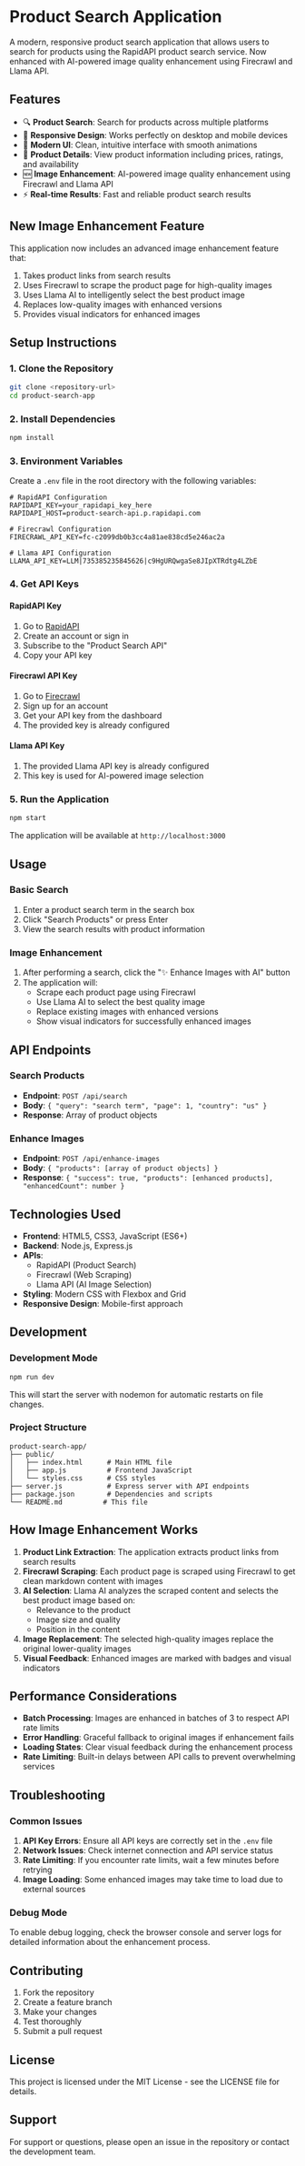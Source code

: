 # Product Search Application

A modern, responsive product search application that allows users to search for products using the RapidAPI product search service. Now enhanced with AI-powered image quality enhancement using Firecrawl and Llama API.

## Features

- 🔍 **Product Search**: Search for products across multiple platforms
- 📱 **Responsive Design**: Works perfectly on desktop and mobile devices
- 🎨 **Modern UI**: Clean, intuitive interface with smooth animations
- 🛒 **Product Details**: View product information including prices, ratings, and availability
- 🆕 **Image Enhancement**: AI-powered image quality enhancement using Firecrawl and Llama API
- ⚡ **Real-time Results**: Fast and reliable product search results

## New Image Enhancement Feature

This application now includes an advanced image enhancement feature that:

1. Takes product links from search results
2. Uses Firecrawl to scrape the product page for high-quality images
3. Uses Llama AI to intelligently select the best product image
4. Replaces low-quality images with enhanced versions
5. Provides visual indicators for enhanced images

## Setup Instructions

### 1. Clone the Repository

```bash
git clone <repository-url>
cd product-search-app
```

### 2. Install Dependencies

```bash
npm install
```

### 3. Environment Variables

Create a `.env` file in the root directory with the following variables:

```env
# RapidAPI Configuration
RAPIDAPI_KEY=your_rapidapi_key_here
RAPIDAPI_HOST=product-search-api.p.rapidapi.com

# Firecrawl Configuration
FIRECRAWL_API_KEY=fc-c2099db0b3cc4a81ae838cd5e246ac2a

# Llama API Configuration
LLAMA_API_KEY=LLM|735385235845626|c9HgURQwgaSe8JIpXTRdtg4LZbE
```

### 4. Get API Keys

#### RapidAPI Key
1. Go to [RapidAPI](https://rapidapi.com/)
2. Create an account or sign in
3. Subscribe to the "Product Search API"
4. Copy your API key

#### Firecrawl API Key
1. Go to [Firecrawl](https://firecrawl.dev/)
2. Sign up for an account
3. Get your API key from the dashboard
4. The provided key is already configured

#### Llama API Key
1. The provided Llama API key is already configured
2. This key is used for AI-powered image selection

### 5. Run the Application

```bash
npm start
```

The application will be available at `http://localhost:3000`

## Usage

### Basic Search
1. Enter a product search term in the search box
2. Click "Search Products" or press Enter
3. View the search results with product information

### Image Enhancement
1. After performing a search, click the "✨ Enhance Images with AI" button
2. The application will:
   - Scrape each product page using Firecrawl
   - Use Llama AI to select the best quality image
   - Replace existing images with enhanced versions
   - Show visual indicators for successfully enhanced images

## API Endpoints

### Search Products
- **Endpoint**: `POST /api/search`
- **Body**: `{ "query": "search term", "page": 1, "country": "us" }`
- **Response**: Array of product objects

### Enhance Images
- **Endpoint**: `POST /api/enhance-images`
- **Body**: `{ "products": [array of product objects] }`
- **Response**: `{ "success": true, "products": [enhanced products], "enhancedCount": number }`

## Technologies Used

- **Frontend**: HTML5, CSS3, JavaScript (ES6+)
- **Backend**: Node.js, Express.js
- **APIs**: 
  - RapidAPI (Product Search)
  - Firecrawl (Web Scraping)
  - Llama API (AI Image Selection)
- **Styling**: Modern CSS with Flexbox and Grid
- **Responsive Design**: Mobile-first approach

## Development

### Development Mode

```bash
npm run dev
```

This will start the server with nodemon for automatic restarts on file changes.

### Project Structure

```
product-search-app/
├── public/
│   ├── index.html      # Main HTML file
│   ├── app.js          # Frontend JavaScript
│   └── styles.css      # CSS styles
├── server.js           # Express server with API endpoints
├── package.json        # Dependencies and scripts
└── README.md          # This file
```

## How Image Enhancement Works

1. **Product Link Extraction**: The application extracts product links from search results
2. **Firecrawl Scraping**: Each product page is scraped using Firecrawl to get clean markdown content with images
3. **AI Selection**: Llama AI analyzes the scraped content and selects the best product image based on:
   - Relevance to the product
   - Image size and quality
   - Position in the content
4. **Image Replacement**: The selected high-quality images replace the original lower-quality images
5. **Visual Feedback**: Enhanced images are marked with badges and visual indicators

## Performance Considerations

- **Batch Processing**: Images are enhanced in batches of 3 to respect API rate limits
- **Error Handling**: Graceful fallback to original images if enhancement fails
- **Loading States**: Clear visual feedback during the enhancement process
- **Rate Limiting**: Built-in delays between API calls to prevent overwhelming services

## Troubleshooting

### Common Issues

1. **API Key Errors**: Ensure all API keys are correctly set in the `.env` file
2. **Network Issues**: Check internet connection and API service status
3. **Rate Limiting**: If you encounter rate limits, wait a few minutes before retrying
4. **Image Loading**: Some enhanced images may take time to load due to external sources

### Debug Mode

To enable debug logging, check the browser console and server logs for detailed information about the enhancement process.

## Contributing

1. Fork the repository
2. Create a feature branch
3. Make your changes
4. Test thoroughly
5. Submit a pull request

## License

This project is licensed under the MIT License - see the LICENSE file for details.

## Support

For support or questions, please open an issue in the repository or contact the development team.
